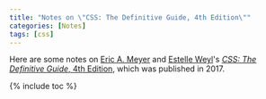 ```yaml
---
title: "Notes on \"CSS: The Definitive Guide, 4th Edition\""
categories: [Notes]
tags: [css]
---
```


Here are some notes on [Eric A. Meyer](https://meyerweb.com/eric/) and [Estelle Weyl](https://estelle.github.io/)'s [*CSS: The Definitive Guide*, 4th Edition](https://www.amazon.com/CSS-Definitive-Guide-Visual-Presentation/dp/1449393195), which was published in 2017.

{% include toc %}
